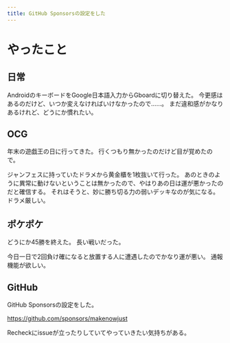 ```yaml
---
title: GitHub Sponsorsの設定をした
---
```


# やったこと

## 日常

AndroidのキーボードをGoogle日本語入力からGboardに切り替えた。
今更感はあるのだけど、いつか変えなければいけなかったので……。
まだ違和感がかなりあるけれど、どうにか慣れたい。

## OCG

年末の遊戯王の日に行ってきた。
行くつもり無かったのだけど目が覚めたので。

ジャンフェスに持っていたドラメから黄金櫃を1枚抜いて行った。
あのときのように異常に動けないということは無かったので、やはりあの日は運が悪かったのだと確信する。
それはそうと、妙に勝ち切る力の弱いデッキなのが気になる。ドラメ厳しい。

## ポケポケ

どうにか45勝を終えた。
長い戦いだった。

今日一日で2回負け確になると放置する人に遭遇したのでかなり運が悪い。
通報機能が欲しい。

## GitHub

GitHub Sponsorsの設定をした。

<https://github.com/sponsors/makenowjust>

Recheckにissueが立ったりしていてやっていきたい気持ちがある。
